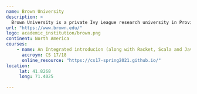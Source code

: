 ```yaml
---
name: Brown University
description: >
  Brown University is a private Ivy League research university in Providence, Rhode Island. 
url: "https://www.brown.edu/"
logo: academic_institution/brown.png
continent: North America
courses:
    - name: An Integrated introducion (along with Racket, Scala and Java)
      accroym: CS 17/18 
      online_resource: "https://cs17-spring2021.github.io/"
location:
     lat: 41.8268
     long: 71.4025
   
---
```


